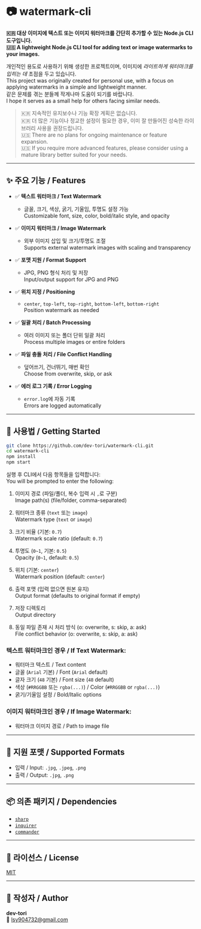 # 📷 watermark-cli

**🇰🇷 대상 이미지에 텍스트 또는 이미지 워터마크를 간단히 추가할 수 있는 Node.js CLI 도구입니다.**  
**🇺🇸 A lightweight Node.js CLI tool for adding text or image watermarks to your images.**

개인적인 용도로 사용하기 위해 생성한 프로젝트이며, 이미지에 *라이트하게 워터마크를 입히는 데* 초점을 두고 있습니다.  
This project was originally created for personal use, with a focus on applying watermarks in a simple and lightweight manner.  
같은 문제를 겪는 분들께 작게나마 도움이 되기를 바랍니다.  
I hope it serves as a small help for others facing similar needs.

> 🇰🇷 지속적인 유지보수나 기능 확장 계획은 없습니다.  
> 🇰🇷 더 많은 기능이나 정교한 설정이 필요한 경우, 이미 잘 만들어진 성숙한 라이브러리 사용을 권장드립니다.  
> 🇺🇸 There are no plans for ongoing maintenance or feature expansion.  
> 🇺🇸 If you require more advanced features, please consider using a mature library better suited for your needs.

---

## ✨ 주요 기능 / Features

- ✅ **텍스트 워터마크 / Text Watermark**
  - 글꼴, 크기, 색상, 굵기, 기울임, 투명도 설정 가능  
    Customizable font, size, color, bold/italic style, and opacity
	
- ✅ **이미지 워터마크 / Image Watermark**
  - 외부 이미지 삽입 및 크기/투명도 조절  
    Supports external watermark images with scaling and transparency
	
- ✅ **포맷 지원 / Format Support**
  - JPG, PNG 형식 처리 및 저장  
    Input/output support for JPG and PNG
	
- ✅ **위치 지정 / Positioning**
  - `center`, `top-left`, `top-right`, `bottom-left`, `bottom-right`  
    Position watermark as needed
	
- ✅ **일괄 처리 / Batch Processing**
  - 여러 이미지 또는 폴더 단위 일괄 처리  
    Process multiple images or entire folders
	
- ✅ **파일 충돌 처리 / File Conflict Handling**
  - 덮어쓰기, 건너뛰기, 매번 확인  
    Choose from overwrite, skip, or ask
	
- ✅ **에러 로그 기록 / Error Logging**
  - `error.log`에 자동 기록  
    Errors are logged automatically

---

## 🚀 사용법 / Getting Started

```bash
git clone https://github.com/dev-tori/watermark-cli.git
cd watermark-cli
npm install
npm start
```

실행 후 CLI에서 다음 항목들을 입력합니다:  
You will be prompted to enter the following:

1. 이미지 경로 (파일/폴더, 복수 입력 시 `,`로 구분)  
   Image path(s) (file/folder, comma-separated)
   
2. 워터마크 종류 (`text` 또는 `image`)  
   Watermark type (`text` or `image`)
   
3. 크기 비율 (기본: `0.7`)  
   Watermark scale ratio (default: `0.7`)
   
4. 투명도 (`0~1`, 기본: `0.5`)  
   Opacity (`0~1`, default: `0.5`)
   
5. 위치 (기본: `center`)  
   Watermark position (default: `center`)
   
6. 출력 포맷 (입력 없으면 원본 유지)  
   Output format (defaults to original format if empty)
   
7. 저장 디렉토리  
   Output directory
   
8. 동일 파일 존재 시 처리 방식 (o: overwrite, s: skip, a: ask)  
   File conflict behavior (o: overwrite, s: skip, a: ask)

### 텍스트 워터마크인 경우 / If Text Watermark:

- 워터마크 텍스트 / Text content
- 글꼴 (`Arial` 기본) / Font (`Arial` default)
- 글자 크기 (`48` 기본) / Font size (`48` default)
- 색상 (`#RRGGBB` 또는 `rgba(...)`) / Color (`#RRGGBB` or `rgba(...)`)
- 굵기/기울임 설정 / Bold/Italic options

### 이미지 워터마크인 경우 / If Image Watermark:

- 워터마크 이미지 경로 / Path to image file

---

## 🧪 지원 포맷 / Supported Formats

- 입력 / Input: `.jpg`, `.jpeg`, `.png`  
- 출력 / Output: `.jpg`, `.png`

---

## 📦 의존 패키지 / Dependencies

- [`sharp`](https://github.com/lovell/sharp)
- [`inquirer`](https://github.com/SBoudrias/Inquirer.js)
- [`commander`](https://github.com/tj/commander.js)

---

## 📄 라이선스 / License

[MIT](./LICENSE)

---

## 👤 작성자 / Author

**dev-tori**  
📧 lsy904732@gmail.com
